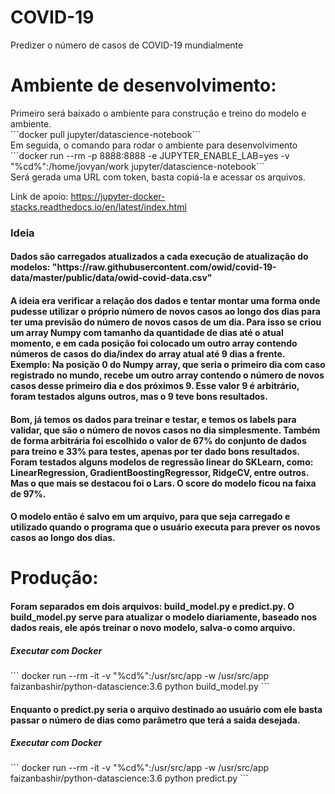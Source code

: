 # COVID-19
Predizer o número de casos de COVID-19 mundialmente

 <h1>Ambiente de desenvolvimento:</h1>
 Primeiro será baixado o ambiente para construção e treino do modelo e ambiente.<br>
 ```docker pull jupyter/datascience-notebook```
 <br>
Em seguida, o comando para rodar o ambiente para desenvolvimento
 ```docker run --rm -p 8888:8888 -e JUPYTER_ENABLE_LAB=yes -v "%cd%":/home/jovyan/work jupyter/datascience-notebook```
<br>
 Será gerada uma URL com token, basta copiá-la e acessar os arquivos.

 Link de apoio: https://jupyter-docker-stacks.readthedocs.io/en/latest/index.html
 
 <h3>Ideia</h3>

<h4>Dados são carregados atualizados a cada execução de atualização do modelos: "https://raw.githubusercontent.com/owid/covid-19-data/master/public/data/owid-covid-data.csv"</h4>

 <h4>A ideia era verificar a relação dos dados e tentar montar uma
 forma onde pudesse utilizar o próprio número de novos casos ao longo dos dias para ter uma previsão do número de novos casos de um dia. Para isso se criou um array Numpy com tamanho da quantidade de dias até o atual momento, e em cada posição foi colocado um outro array contendo números de casos do dia/index do array atual até 9 dias a frente. Exemplo: Na posição 0 do Numpy array, que seria o primeiro dia com caso registrado no mundo, recebe um outro array contendo o número de novos casos desse primeiro dia e dos próximos 9. Esse valor 9 é arbitrário, foram testados alguns outros, mas o 9 teve bons resultados. </h4>

 <h4>Bom, já temos os dados para treinar e testar, e temos os labels para validar, que são o número de novos casos no dia simplesmente. Também de forma arbitrária foi escolhido o valor de 67% do conjunto de dados para treino e 33% para testes, apenas por ter dado bons resultados. Foram testados alguns modelos de regressão linear do SKLearn, como: LinearRegression, GradientBoostingRegressor, RidgeCV, entre outros. Mas o que mais se destacou foi o Lars. O score do modelo ficou na faixa de 97%. </h4>

 <h4>O modelo então é salvo em um arquivo, para que seja carregado e utilizado quando o programa que o usuário executa para prever os novos casos ao longo dos dias.</h4>

 <h1>Produção:</h1>

 <h4>Foram separados em dois arquivos: build_model.py e predict.py. O build_model.py serve para atualizar o modelo diariamente, baseado nos dados reais, ele após treinar o novo modelo, salva-o como arquivo.</h4>

 <h5>Executar com Docker</h5>
 ```
 docker run --rm -it -v "%cd%":/usr/src/app -w /usr/src/app faizanbashir/python-datascience:3.6 python build_model.py
 ```

<h4>Enquanto o predict.py seria o arquivo destinado ao usuário com ele basta passar o número de dias como parâmetro que terá a saida desejada.</h4>
<h5>Executar com Docker</h5>
 ```
 docker run --rm -it -v "%cd%":/usr/src/app -w /usr/src/app faizanbashir/python-datascience:3.6 python predict.py <numero de dias>
 ```

